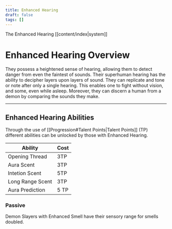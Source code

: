 ```yaml
---
title: Enhanced Hearing
draft: false
tags: []
---
```

The Enhanced Hearing [[content/index|system]]  
# Enhanced Hearing Overview
They possess a heightened sense of hearing, allowing them to detect danger from even the faintest of sounds. Their superhuman hearing has the ability to decipher layers upon layers of sound. They can replicate and tone or note after only a single hearing. This enables one to fight without vision, and some, even while asleep. Moreover, they can discern a human from a demon by comparing the sounds they make. 

---

## Enhanced Hearing Abilities

Through the use of [[Progression#Talent Points|Talent Points]] (TP) different abilities can be unlocked by those with Enhanced Hearing.

| Ability          | Cost |
| ---------------- | ---- |
| Opening Thread   | 3TP  |
| Aura Scent       | 3TP  |
| Intetion Scent   | 5TP  |
| Long Range Scent | 3TP  |
| Aura Prediction  | 5 TP |

### Passive

Demon Slayers with Enhanced Smell have their sensory range for smells doubled.
